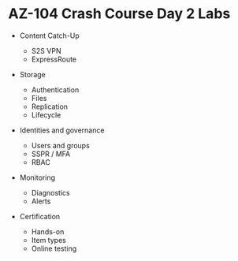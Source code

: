 # AZ-104 Crash Course Day 2 Labs

* Content Catch-Up
  * S2S VPN
  * ExpressRoute

* Storage
  * Authentication
  * Files
  * Replication
  * Lifecycle

* Identities and governance
  * Users and groups
  * SSPR / MFA
  * RBAC

* Monitoring
  * Diagnostics
  * Alerts

* Certification
  * Hands-on
  * Item types
  * Online testing